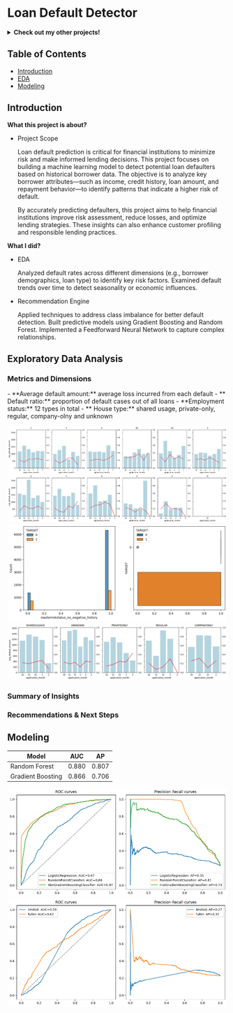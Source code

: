 # Loan Default Detector

<details>
<summary><b>Check out my other projects!</b></summary>
  
[Demand Forecasting](https://github.com/lexie21/demandforecasting)

[Movie Recommender](https://github.com/lexie21/movierecommender)

</details>

## Table of Contents
- [Introduction](#introduction)
- [EDA](#exploratory-data-analysis)
- [Modeling](#modeling)

## Introduction

<b>What this project is about?</b>

- Project Scope

  Loan default prediction is critical for financial institutions to minimize risk and make informed lending decisions. This project focuses on building a machine learning model to detect potential loan defaulters based on historical borrower data. The objective is to analyze key borrower attributes—such as income, credit history, loan amount, and repayment behavior—to identify patterns that indicate a higher risk of default.

  By accurately predicting defaulters, this project aims to help financial institutions improve risk assessment, reduce losses, and optimize lending strategies. These insights can also enhance customer profiling and responsible lending practices.

<b>What I did?</b>

- EDA

  Analyzed default rates across different dimensions (e.g., borrower demographics, loan type) to identify key risk factors.
  Examined default trends over time to detect seasonality or economic influences.
  
- Recommendation Engine
  
  Applied techniques to address class imbalance for better default detection.
  Built predictive models using Gradient Boosting and Random Forest.
  Implemented a Feedforward Neural Network to capture complex relationships.

## Exploratory Data Analysis

<h3>Metrics and Dimensions</h3>
- **Average default amount:** average loss incurred from each default
- ** Default ratio:** proportion of default cases out of all loans
- **Employment status:** 12 types in total
- ** House type:** shared usage, private-only, regular, company-olny and unknown

![Alt Text](https://github.com/lexie21/loandefaulter/blob/main/employment_status.png)
![Alt Text](https://github.com/lexie21/loandefaulter/blob/main/masterisk.png)
![Alt Text](https://github.com/lexie21/loandefaulter/blob/main/house_type.png)


<h3>Summary of Insights</h3>

<h3>Recommendations & Next Steps</h3>

## Modeling

| Model | AUC | AP |
|------------|----------|--------|
| Random Forest       | 0.880 | 0.807  | 
| Gradient Boosting       | 0.866    | 0.706   | 

![Alt Text](https://github.com/lexie21/loandefaulter/blob/main/ML_curves.png)
![Alt Text](https://github.com/lexie21/loandefaulter/blob/main/DL_curve.png)

